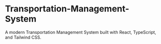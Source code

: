 # Transportation-Management-System

A modern Transportation Management System built with React, TypeScript, and Tailwind CSS.
